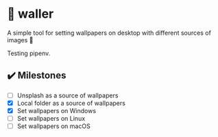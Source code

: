 # :art: waller

A simple tool for setting wallpapers on desktop with different sources of images 🙂

Testing pipenv.

## :heavy_check_mark: Milestones
* [ ] Unsplash as a source of wallpapers
* [x] Local folder as a source of wallpapers
* [x] Set wallpapers on Windows
* [ ] Set wallpapers on Linux
* [ ] Set wallpapers on macOS
